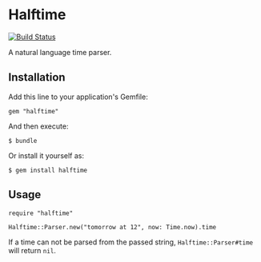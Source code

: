 Halftime
========

[![Build Status](https://travis-ci.org/calleerlandsson/halftime.svg)](https://travis-ci.org/calleerlandsson/halftime)

A natural language time parser.

Installation
------------

Add this line to your application's Gemfile:

    gem "halftime"

And then execute:

    $ bundle

Or install it yourself as:

    $ gem install halftime

Usage
-----

    require "halftime"

    Halftime::Parser.new("tomorrow at 12", now: Time.now).time

If a time can not be parsed from the passed string, `Halftime::Parser#time` will
return `nil`.
